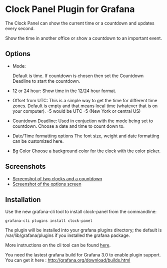 # Clock Panel Plugin for Grafana

The Clock Panel can show the current time or a countdown and updates every second.

Show the time in another office or show a countdown to an important event.

## Options

- Mode:

  Default is time. If countdown is chosen then set the Countdown Deadline to start the countdown.

- 12 or 24 hour:
  Show time in the 12/24 hour format.
  
- Offset from UTC:
  This is a simple way to get the time for different time zones. Default is empty and that means local time (whatever that is on your computer). -5 would be UTC -5 (New York or central US)

- Countdown Deadline:
  Used in conjuction with the mode being set to countdown. Choose a date and time to count down to.
  
- Date/Time formatting options
  The font size, weight and date formatting can be customized here.

- Bg Color
  Choose a background color for the clock with the color picker.
  
## Screenshots

- [Screenshot of two clocks and a countdown](https://raw.githubusercontent.com/grafana/clock-panel/06ecf59c191db642127c6153bc3145e93a1df1f8/src/img/screenshot-clocks.png)
- [Screenshot of the options screen](https://raw.githubusercontent.com/grafana/clock-panel/06ecf59c191db642127c6153bc3145e93a1df1f8/src/img/screenshot-clock-options.png)

## Installation

Use the new grafana-cli tool to install clock-panel from the commandline:

```
grafana-cli plugins install clock-panel
```

The plugin will be installed into your grafana plugins directory; the default is /var/lib/grafana/plugins if you installed the grafana package.

More instructions on the cli tool can be found [here](http://docs.grafana.org/v3.0/plugins/installation/).

You need the lastest grafana build for Grafana 3.0 to enable plugin support. You can get it here : http://grafana.org/download/builds.html

